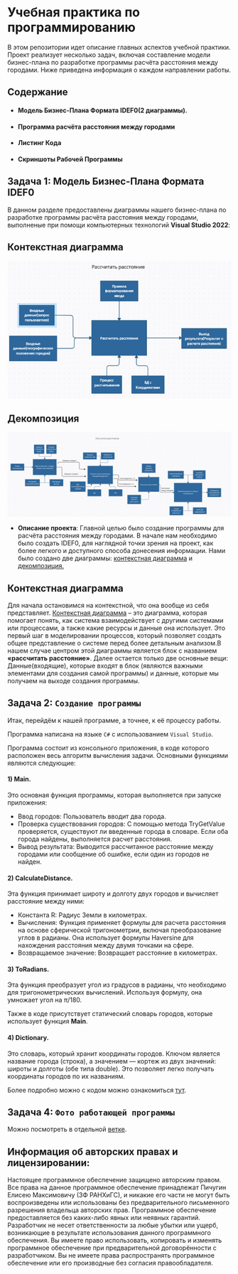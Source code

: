 # Учебная практика по программированию

В этом репозитории идет описание главных аспектов учебной практики. Проект реализует несколько задач, включая составление модели бизнес-плана по разработке программы расчёта расстояния между городами. Ниже приведена информация о каждом направлении работы.

## Содержание

- #### Модель Бизнес-Плана Формата IDEF0(2 диаграммы).
- #### Программа расчёта расстояния между городами
- #### Листинг Кода
- #### Скриншоты Рабочей Программы

## Задача 1: Модель Бизнес-Плана Формата IDEF0

В данном разделе предоставлены диаграммы нашего бизнес-плана по разработке программы расчёта расстояния между городами, выполненые при помощи компьютерных технологий __Visual Studio 2022__:

## Контекстная диаграмма
![Контекстная диаграмма №1.](https://github.com/su8a/ProjectTown/blob/IDEF0_photo/диаграмма%20IDEF0%20уровень%20А0.jpg)

## Декомпозиция
![Декомпозиция. Диаграмма №2.](https://github.com/su8a/ProjectTown/blob/IDEF0_photo/диаграмма%20IDEF0%20уровень%20А1.jpg)



- **Описание проекта**: 
Главной целью было создание программы для расчёта расстояния между городами. В начале нам необходимо было создать IDEF0, для наглядной точки зрения на проект, как более легкого и доступного способа донесения информации. 
Нами было создано две диаграммы: [контекстная диаграмма](https://github.com/su8a/ProjectTown/blob/IDEF0_photo/диаграмма%20IDEF0%20уровень%20А0.jpg) и [декомпозиция.](https://github.com/su8a/ProjectTown/blob/IDEF0_photo/диаграмма%20IDEF0%20уровень%20А1.jpg)

## Контекстная диаграмма

 Для начала остановимся на контекстной, что она вообще из себя представляет. [Контекстная диаграмма](https://github.com/su8a/ProjectTown/blob/IDEF0_photo/диаграмма%20IDEF0%20уровень%20А0.jpg) – это диаграмма, которая помогает понять, как система взаимодействует с другими системами или процессами, а также какие ресурсы и данные она использует. Это первый шаг в моделировании процессов, который позволяет создать общее представление о системе перед более детальным анализом.В нашем случае центром этой диаграммы является блок с названием **«рассчитать расстояние»**. Далее остается только две основные вещи:
Данные(входящие), которые входят в блок (являются важными элементами для создания самой программы) и данные, которые мы получаем на выходе создания программы.


## Задача 2: **``Создание программы``**

Итак, перейдём к нашей программе, а точнее, к её процессу работы. 

Программа написана на языке ``C#`` с использованием ``Visual Studio``.

Программа состоит из консольного приложения, в коде которого расположен весь алгоритм вычисления задачи. Основными функциями являются следующие:

#### **1) Main**.
Это основная функция программы, которая выполняется при запуске приложения:

- Ввод городов: Пользователь вводит два города.
- Проверка существования городов: С помощью метода TryGetValue проверяется, существуют ли введенные города в словаре. Если оба города найдены, выполняется расчет расстояния.
- Вывод результата: Выводится рассчитанное расстояние между городами или сообщение об ошибке, если один из городов не найден.


#### **2) CalculateDistance**.
Эта функция принимает широту и долготу двух городов и вычисляет расстояние между ними:

- Константа R: Радиус Земли в километрах.
- Вычисления: Функция применяет формулы для расчета расстояния на основе сферической тригонометрии, включая преобразование углов в радианы. Она использует формулы Haversine для нахождения расстояния между двумя точками на сфере.
- Возвращаемое значение: Возвращает расстояние в километрах.


#### **3) ToRadians**.

Эта функция преобразует угол из градусов в радианы, что необходимо для тригонометрических вычислений. Используя формулу, она умножает угол на π/180.

Также в коде присутствует статический словарь городов, которые использует функция __Main__.

#### **4) Dictionary**.
Это словарь, который хранит координаты городов. Ключом является название города (строка), а значением — кортеж из двух значений: широты и долготы (обе типа double). Это позволяет легко получать координаты городов по их названиям.

Более подробно можно с кодом можно ознакомиться [тут](https://github.com/su8a/ProjectTown/blob/Code-Listing/листингкода.txt).


## Задача 4: **``Фото работающей программы``**

Можно посмотреть в отдельной [ветке](https://github.com/su8a/ProjectTown/tree/ProgramWork).

## Информация об авторских правах и лицензировании:
Настоящее программное обеспечение защищено авторским правом.
Все права на данное программное обеспечение принадлежат Пичугин Елисею Максимовичу (ЗФ РАНХиГС), и никакие его части не могут быть воспроизведены или использованы без предварительного письменного разрешения владельца авторских прав.
Программное обеспечение предоставляется без каких-либо явных или неявных гарантий. Разработчик не несет ответственности за любые убытки или ущерб, возникающие в результате использования данного программного обеспечения. Вы имеете право использовать, копировать и изменять программное обеспечение при предварительной договорённости с разработчиком.
Вы не имеете права распространять программное обеспечение или его производные без согласия правообладателя.
